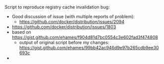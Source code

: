 
Script to reproduce registry cache invalidation bug:
- Good discussion of issue (with multiple reports of problem):
  - https://github.com/docker/distribution/issues/2094
- https://github.com/docker/distribution/issues/1803
- based on https://gist.github.com/ehames/f904d81d7bc0554c3e602fad3f474808
  - output of original script before my changes: https://gist.github.com/ehames/99bb42ac946d9e97b265cdb9ee30693c
- 